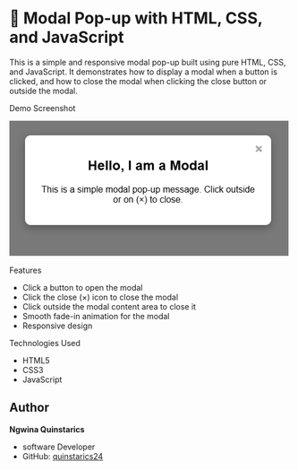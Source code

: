 # 🧩 Modal Pop-up with HTML, CSS, and JavaScript

This is a simple and responsive modal pop-up built using pure HTML, CSS, and JavaScript. It demonstrates how to display a modal when a button is clicked, and how to close the modal when clicking the close button or outside the modal.


 Demo Screenshot

![Modal Demo Screenshot](Screenshot.png)

 Features

- Click a button to open the modal
- Click the close (×) icon to close the modal
- Click outside the modal content area to close it
- Smooth fade-in animation for the modal
- Responsive design

 Technologies Used

- HTML5
- CSS3
- JavaScript

##  Author

**Ngwina Quinstarics**  
- software Developer  
- GitHub: [quinstarics24](https://github.com/quinstarics24)


